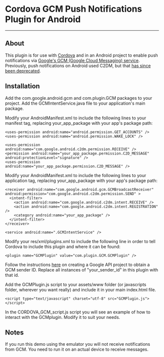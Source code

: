 # Cordova GCM Push Notifications Plugin for Android

---

## About

This plugin is for use with [Cordova](http://incubator.apache.org/cordova/) and in an Android project to enable push notifications via [Google's GCM (Google Cloud Messaging) service](http://developer.android.com/guide/google/gcm/index.html). Previously, push notifications on Android used C2DM, but that [has since been deprecated](http://developer.android.com/guide/google/gcm/c2dm.html).

## Installation

Add the com.google.android.gcm and com.plugin.GCM packages to your project. Add the GCMIntentService.java file to your application's main package.

Modify your AndroidManifest.xml to include the following lines to your manifest tag, replacing your_app_package with your app's package path:


    <uses-permission android:name="android.permission.GET_ACCOUNTS" />
    <uses-permission android:name="android.permission.WAKE_LOCK" />

    <uses-permission android:name="com.google.android.c2dm.permission.RECEIVE" />
    <permission android:name="your_app_package.permission.C2D_MESSAGE" android:protectionLevel="signature" />
    <uses-permission android:name="your_app_package.permission.C2D_MESSAGE" />


Modify your AndroidManifest.xml to include the following lines to your application tag, replacing your_app_package with your app's package path:


    <receiver android:name="com.google.android.gcm.GCMBroadcastReceiver" android:permission="com.google.android.c2dm.permission.SEND" >
      <intent-filter>
        <action android:name="com.google.android.c2dm.intent.RECEIVE" />
        <action android:name="com.google.android.c2dm.intent.REGISTRATION" />
        <category android:name="your_app_package" />
      </intent-filter>
    </receiver>

    <service android:name=".GCMIntentService" />


Modify your res/xml/plugins.xml to include the following line in order to tell Cordova to include this plugin and where it can be found:

    <plugin name="GCMPlugin" value="com.plugin.GCM.GCMPlugin" />


Follow the instructions [here](http://developer.android.com/guide/google/gcm/gs.html) on creating a Google API project to obtain a GCM sender ID. Replace all instances of "your_sender_id" in this plugin with that id.


Add the GCMPlugin.js script to your assets/www folder (or javascripts folder, wherever you want really) and include it in your main index.html file.

    <script type="text/javascript" charset="utf-8" src="GCMPlugin.js"></script>


In the CORDOVA_GCM_script.js script you will see an example of how to interact with the GCMplugin. Modify it to suit your needs.


## Notes

If you run this demo using the emulator you will not receive notifications from GCM. You need to run it on an actual device to receive messages.